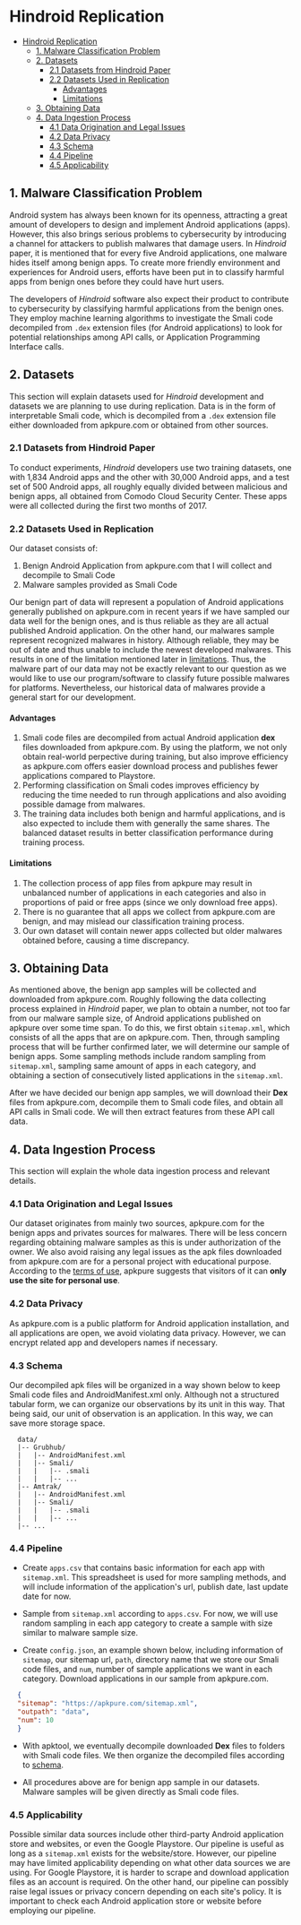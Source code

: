 # Hindroid Replication


- [Hindroid Replication](#hindroid-replication)
  - [1. Malware Classification Problem](#1-malware-classification-problem)
  - [2. Datasets](#2-datasets)
    - [2.1 Datasets from Hindroid Paper](#21-datasets-from-hindroid-paper)
    - [2.2 Datasets Used in Replication](#22-datasets-used-in-replication)
      - [Advantages](#advantages)
      - [Limitations](#limitations)
  - [3. Obtaining Data](#3-obtaining-data)
  - [4. Data Ingestion Process](#4-data-ingestion-process)
    - [4.1 Data Origination and Legal Issues](#41-data-origination-and-legal-issues)
    - [4.2 Data Privacy](#42-data-privacy)
    - [4.3 Schema](#43-schema)
    - [4.4 Pipeline](#44-pipeline)
    - [4.5 Applicability](#45-applicability)


## 1. Malware Classification Problem

Android system has always been known for its openness, attracting a great amount of developers to design and implement Android applications (apps). However, this also brings serious problems to cybersecurity by introducing a channel for attackers to publish malwares that damage users. In *Hindroid* paper, it is mentioned that for every five Android applications, one malware hides itself among benign apps. To create more friendly environment and experiences for Android users, efforts have been put in to classify harmful apps from benign ones before they could have hurt users. 

The developers of *Hindroid* software also expect their product to contribute to cybersecurity by classifying harmful applications from the benign ones. They employ machine learning algorithms to investigate the Smali code decompiled from `.dex` extension files (for Android applications) to look for potential relationships among API calls, or Application Programming Interface calls.

## 2. Datasets

This section will explain datasets used for *Hindroid* development and datasets we are planning to use during replication. Data is in the form of interpretable Smali code, which is decompiled from a `.dex` extension file either downloaded from apkpure.com or obtained from other sources.

### 2.1 Datasets from Hindroid Paper

To conduct experiments, *Hindroid* developers use two training datasets, one with 1,834 Android apps and the other with 30,000 Android apps, and a test set of 500 Android apps, all roughly equally divided between malicious and benign apps, all obtained from Comodo Cloud Security Center. These apps were all collected during the first two months of 2017.

### 2.2 Datasets Used in Replication

Our dataset consists of:
1. Benign Android Application from apkpure.com that I will collect and decompile to Smali Code
2. Malware samples provided as Smali Code

Our benign part of data will represent a population of Android applications generally published on apkpure.com in recent years if we have sampled our data well for the benign ones, and is thus reliable as they are all actual published Android application. On the other hand, our malwares sample represent recognized malwares in history. Although reliable, they may be out of date and thus unable to include the newest developed malwares. This results in one of the limitation mentioned later in [limitations](#limitaions). Thus, the malware part of our data may not be exactly relevant to our question as we would like to use our program/software to classify future possible malwares for platforms. Nevertheless, our  historical data of malwares provide a general start for our development.

#### Advantages

1. Smali code files are decompiled from actual Android application **dex** files downloaded from apkpure.com. By using the platform, we not only obtain real-world perpective during training, but also improve efficiency as apkpure.com offers easier download process and publishes fewer applications compared to Playstore. 
2. Performing classification on Smali codes improves efficiency by reducing the time needed to run through applications and also avoiding possible damage from malwares.
3. The training data includes both benign and harmful applications, and is also expected to include them with generally the same shares. The balanced dataset results in better classification performance during training process.

#### Limitations

1. The collection process of app files from apkpure may result in unbalanced number of applications in each categories and also in proportions of paid or free apps (since we only download free apps).
2. There is no guarantee that all apps we collect from apkpure.com are benign, and may mislead our classification training process.
3. Our own dataset will contain newer apps collected but older malwares obtained before, causing a time discrepancy.

## 3. Obtaining Data

As mentioned above, the benign app samples will be collected and downloaded from apkpure.com. Roughly following the data collecting process explained in *Hindroid* paper, we plan to obtain a number, not too far from our malware sample size, of Android applications published on apkpure over some time span. To do this, we first obtain `sitemap.xml`, which consists of all the apps that are on apkpure.com. Then, through sampling process that will be further confirmed later, we will determine our sample of benign apps. Some sampling methods include random sampling from `sitemap.xml`, sampling same amount of apps in each category, and obtaining a section of consecutively listed applications in the `sitemap.xml`. 

After we have decided our benign app samples, we will download their **Dex** files from apkpure.com, decompile them to Smali code files, and obtain all API calls in Smali code. We will then extract features from these API call data.

## 4. Data Ingestion Process

This section will explain the whole data ingestion process and relevant details.

### 4.1 Data Origination and Legal Issues

Our dataset originates from mainly two sources, apkpure.com for the benign apps and privates sources for malwares. There will be less concern regarding obtaining malware samples as this is under authorization of the owner. We also avoid raising any legal issues as the apk files downloaded from apkpure.com are for a personal project with educational purpose. According to the [terms of use](https://apkpure.com/terms.html), apkpure suggests that visitors of it can **only use the site for personal use**. 

### 4.2 Data Privacy

As apkpure.com is a public platform for Android application installation, and all applications are open, we avoid violating data privacy. However, we can encrypt related app and developers names if necessary.

### 4.3 Schema

Our decompiled apk files will be organized in a way shown below to keep Smali code files and AndroidManifest.xml only. Although not a structured tabular form, we can organize our observations by its unit in this way. That being said, our unit of observation is an application. In this way, we can save more storage space.

``` schema
  data/
  |-- Grubhub/
  |   |-- AndroidManifest.xml
  |   |-- Smali/
  |   |   |-- .smali
  |   |   |-- ...
  |-- Amtrak/
  |   |-- AndroidManifest.xml
  |   |-- Smali/
  |   |   |-- .smali
  |   |   |-- ...
  |-- ...
  ```

### 4.4 Pipeline

- Create `apps.csv` that contains basic information for each app with `sitemap.xml`. This spreadsheet is used for more sampling methods, and will include information of the application's url, publish date, last update date for now.

- Sample from `sitemap.xml` according to `apps.csv`. For now, we will use random sampling in each app category to create a sample with size similar to malware sample size.

- Create `config.json`, an example shown below, including information of `sitemap`, our sitemap url, `path`, directory name that we store our Smali code files, and `num`, number of sample applications we want in each category. Download applications in our sample from apkpure.com.

```json
  {
  "sitemap": "https://apkpure.com/sitemap.xml",
  "outpath": "data",
  "num": 10  
  }
  ```

  - With apktool, we eventually decompile downloaded **Dex** files to folders with Smali code files. We then organize the decompiled files according to [schema](#43-schema).

  - All procedures above are for benign app sample in our datasets. Malware samples will be given directly as Smali code files.

### 4.5 Applicability

Possible similar data sources include other third-party Android application store and websites, or even the Google Playstore. Our pipeline is useful as long as a `sitemap.xml` exists for the website/store. However, our pipeline may have limited applicability depending on what other data sources we are using. For Google Playstore, it is harder to scrape and download application files as an account is required. On the other hand, our pipeline can possibly raise legal issues or privacy concern depending on each site's policy. It is important to check each Android application store or website before employing our pipeline.

